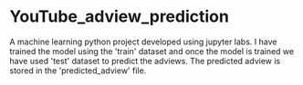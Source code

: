 # YouTube_adview_prediction
A machine learning python project developed using jupyter labs. 
I have trained the model using the 'train' dataset and once the model is trained we have used 'test' dataset to predict the adviews.
The predicted adview is stored in the 'predicted_adview' file.
